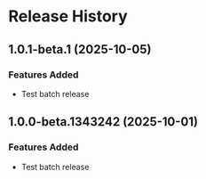 # Release History

## 1.0.1-beta.1 (2025-10-05)

### Features Added
- Test batch release

## 1.0.0-beta.1343242 (2025-10-01)

### Features Added
- Test batch release

